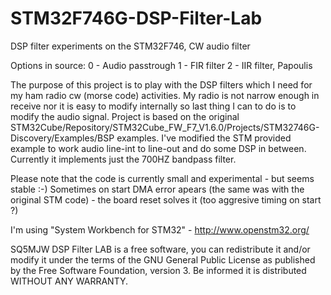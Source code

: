 # STM32F746G-DSP-Filter-Lab
DSP filter experiments on the STM32F746, CW audio filter

Options in source:
0 - Audio passtrough
1 - FIR filter
2 - IIR filter, Papoulis

The purpose of this project is to play with the DSP filters which I need for my ham radio cw (morse code) activities. My radio is not narrow enough in receive nor it is easy to modify internally so last thing I can to do is to modify the audio signal. Project is based on the original STM32Cube/Repository/STM32Cube_FW_F7_V1.6.0/Projects/STM32746G-Discovery/Examples/BSP examples. I've modified the STM provided example to work audio line-int to line-out and do some DSP in between. Currently it implements just the 700HZ bandpass filter.

Please note that the code is currently small and experimental - but seems stable :-) Sometimes on start DMA error apears (the same was with the original STM code) - the board reset solves it (too aggresive timing on start ?)
 
I'm using "System Workbench for STM32" - http://www.openstm32.org/

SQ5MJW DSP Filter LAB is a free software, you can redistribute it and/or modify it under the terms of the GNU General Public License as published by the Free Software Foundation, version 3. Be informed it is distributed WITHOUT ANY WARRANTY.